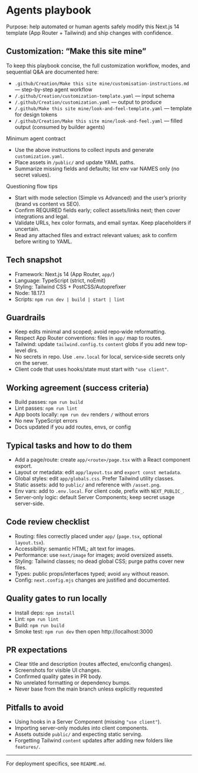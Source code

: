 # Agents playbook

Purpose: help automated or human agents safely modify this Next.js 14 template (App Router + Tailwind) and ship changes with confidence.

## Customization: “Make this site mine”
To keep this playbook concise, the full customization workflow, modes, and sequential Q&A are documented here:

- `.github/Creation/Make this site mine/customisation-instructions.md` — step-by-step agent workflow
- `/.github/Creation/customization-template.yaml` — input schema
- `/.github/Creation/customization.yaml` — output to produce
- `/.github/Make this site mine/look-and-feel-template.yaml` — template for design tokens
- `/.github/Creation/Make this site mine/look-and-feel.yaml` — filled output (consumed by builder agents)

Minimum agent contract
- Use the above instructions to collect inputs and generate `customization.yaml`.
- Place assets in `/public/` and update YAML paths.
- Summarize missing fields and defaults; list env var NAMES only (no secret values).

Questioning flow tips
- Start with mode selection (Simple vs Advanced) and the user’s priority (brand vs content vs SEO).
- Confirm REQUIRED fields early; collect assets/links next; then cover integrations and legal.
- Validate URLs, hex color formats, and email syntax. Keep placeholders if uncertain.
- Read any attached files and extract relevant values; ask to confirm before writing to YAML.

## Tech snapshot
- Framework: Next.js 14 (App Router, `app/`)
- Language: TypeScript (strict, noEmit)
- Styling: Tailwind CSS + PostCSS/Autoprefixer
- Node: 18.17.1
- Scripts: `npm run dev | build | start | lint`

## Guardrails
- Keep edits minimal and scoped; avoid repo‑wide reformatting.
- Respect App Router conventions: files in `app/` map to routes.
- Tailwind: update `tailwind.config.ts` `content` globs if you add new top-level dirs.
- No secrets in repo. Use `.env.local` for local, service‑side secrets only on the server.
- Client code that uses hooks/state must start with `"use client"`.

## Working agreement (success criteria)
- Build passes: `npm run build`
- Lint passes: `npm run lint`
- App boots locally: `npm run dev` renders `/` without errors
- No new TypeScript errors
- Docs updated if you add routes, envs, or config

## Typical tasks and how to do them
- Add a page/route: create `app/<route>/page.tsx` with a React component export.
- Layout or metadata: edit `app/layout.tsx` and `export const metadata`.
- Global styles: edit `app/globals.css`. Prefer Tailwind utility classes.
- Static assets: add to `public/` and reference with `/asset.png`.
- Env vars: add to `.env.local`. For client code, prefix with `NEXT_PUBLIC_`.
- Server-only logic: default Server Components; keep secret usage server-side.

## Code review checklist
- Routing: files correctly placed under `app/` (`page.tsx`, optional `layout.tsx`).
- Accessibility: semantic HTML; alt text for images.
- Performance: use `next/image` for images; avoid oversized assets.
- Styling: Tailwind classes; no dead global CSS; purge paths cover new files.
- Types: public props/interfaces typed; avoid `any` without reason.
- Config: `next.config.mjs` changes are justified and documented.

## Quality gates to run locally
- Install deps: `npm install`
- Lint: `npm run lint`
- Build: `npm run build`
- Smoke test: `npm run dev` then open http://localhost:3000

## PR expectations
- Clear title and description (routes affected, env/config changes).
- Screenshots for visible UI changes.
- Confirmed quality gates in PR body.
- No unrelated formatting or dependency bumps.
- Never base from the main branch unless explicitly requested

## Pitfalls to avoid
- Using hooks in a Server Component (missing `"use client"`).
- Importing server-only modules into client components.
- Assets outside `public/` and expecting static serving.
- Forgetting Tailwind `content` updates after adding new folders like `features/`.

---
For deployment specifics, see `README.md`.
